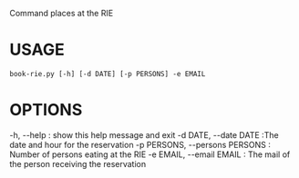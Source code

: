 Command places at the RIE

# USAGE

    book-rie.py [-h] [-d DATE] [-p PERSONS] -e EMAIL

# OPTIONS

-h, --help : show this help message and exit
-d DATE, --date DATE :The date and hour for the reservation
-p PERSONS, --persons PERSONS : Number of persons eating at the RIE
-e EMAIL, --email EMAIL : The mail of the person receiving the reservation